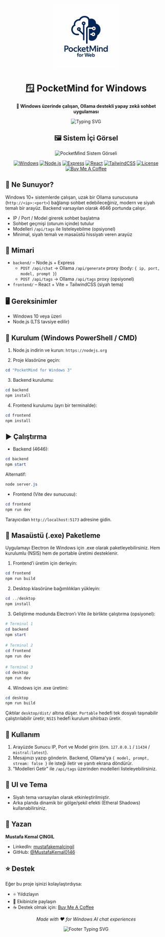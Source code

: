 <div align="center">

<img src="PocketMindForWeb.png" alt="PocketMind Logo" width="200" />

<h1>🪟 PocketMind for Windows</h1>

<strong>🚀 Windows üzerinde çalışan, Ollama destekli yapay zekâ sohbet uygulaması</strong>

<img src="https://readme-typing-svg.herokuapp.com?font=Fira+Code&size=24&duration=3000&pause=1000&color=FFFFFF&center=true&vCenter=true&width=900&lines=Windows+i%C3%A7in+AI+Sohbet+Uygulamas%C4%B1;Ollama+%C3%BCzerinden+uzak+ba%C4%9Flant%C4%B1;IP+%2F+Port+%2F+Model+se%C3%A7imi;Modern+%26+Siyah+Tema+Aray%C3%BCz" alt="Typing SVG" />

## 🖼️ Sistem İçi Görsel

<img src="images/system.gif" alt="PocketMind Sistem Görseli" width="800" />

</div>

<div align="center">

[![Windows](https://img.shields.io/badge/Windows-10%2B-0078D6?style=for-the-badge&logo=windows&logoColor=white)](#)
[![Node.js](https://img.shields.io/badge/Node.js-LTS-339933?style=for-the-badge&logo=nodedotjs&logoColor=white)](#)
[![Express](https://img.shields.io/badge/Express-Backend-000000?style=for-the-badge&logo=express&logoColor=white)](#)
[![React](https://img.shields.io/badge/React-Frontend-61DAFB?style=for-the-badge&logo=react&logoColor=black)](#)
[![TailwindCSS](https://img.shields.io/badge/TailwindCSS-UI-38B2AC?style=for-the-badge&logo=tailwindcss&logoColor=white)](#)
[![License](https://img.shields.io/badge/License-MIT-green.svg?style=for-the-badge)](https://opensource.org/licenses/MIT)
[![Buy Me A Coffee](https://img.shields.io/badge/%E2%98%95_Buy_me_a_coffee-FFDD00?style=for-the-badge&logo=buy-me-a-coffee&logoColor=black)](https://buymeacoffee.com/ismustafakt)

</div>

## 🎯 Ne Sunuyor?

Windows 10+ sistemlerde çalışan, uzak bir Ollama sunucusuna (`http://<ip>:<port>`) bağlanıp sohbet edebileceğiniz, modern ve siyah temalı bir arayüz. Backend varsayılan olarak 4646 portunda çalışır.

- IP / Port / Model girerek sohbet başlatma
- Sohbet geçmişi (oturum içinde) tutulur
- Modelleri `/api/tags` ile listeleyebilme (opsiyonel)
- Minimal, siyah temalı ve masaüstü hissiyatı veren arayüz

## 🧩 Mimari

- `backend/` – Node.js + Express
  - `POST /api/chat` → Ollama `/api/generate` proxy (body: `{ ip, port, model, prompt }`)
  - `POST /api/tags` → Ollama `/api/tags` proxy (opsiyonel)
- `frontend/` – React + Vite + TailwindCSS (siyah tema)

## 🖥️ Gereksinimler

- Windows 10 veya üzeri
- Node.js (LTS tavsiye edilir)

## 🔧 Kurulum (Windows PowerShell / CMD)

1) Node.js indirin ve kurun: `https://nodejs.org`

2) Proje klasörüne geçin:
```powershell
cd "PocketMind for Windows 3"
```

3) Backend kurulumu:
```powershell
cd backend
npm install
```

4) Frontend kurulumu (ayrı bir terminalde):
```powershell
cd frontend
npm install
```

## ▶️ Çalıştırma

- Backend (4646):
```powershell
cd backend
npm start
```
Alternatif:
```powershell
node server.js
```

- Frontend (Vite dev sunucusu):
```powershell
cd frontend
npm run dev
```

Tarayıcıdan `http://localhost:5173` adresine gidin.

## 🧱 Masaüstü (.exe) Paketleme

Uygulamayı Electron ile Windows için .exe olarak paketleyebilirsiniz. Hem kurulumlu (NSIS) hem de portable üretimi desteklenir.

1) Frontend’i üretim için derleyin:
```powershell
cd frontend
npm run build
```

2) Desktop klasörüne bağımlılıkları yükleyin:
```powershell
cd ../desktop
npm install
```

3) Geliştirme modunda Electron’ı Vite ile birlikte çalıştırma (opsiyonel):
```powershell
# Terminal 1
cd backend
npm start

# Terminal 2
cd frontend
npm run dev

# Terminal 3
cd desktop
npm run dev
```

4) Windows için .exe üretimi:
```powershell
cd desktop
npm run build
```

Çıktılar `desktop/dist/` altına düşer. `Portable` hedefi tek dosyalı taşınabilir çalıştırılabilir üretir; `NSIS` hedefi kurulum sihirbazı üretir.

## 🧪 Kullanım

1) Arayüzde Sunucu IP, Port ve Model girin (örn. `127.0.0.1` / `11434` / `mistral:latest`).
2) Mesajınızı yazıp gönderin. Backend, Ollama'ya `{ model, prompt, stream: false }` ile isteği iletir ve yanıtı ekrana döndürür.
3) "Modelleri Getir" ile `/api/tags` üzerinden modelleri listeleyebilirsiniz.

## 🎨 UI ve Tema

- Siyah tema varsayılan olarak etkinleştirilmiştir.
- Arka planda dinamik bir gölge/şekil efekti (Etheral Shadows) kullanabilirsiniz.

## 👤 Yazan

**Mustafa Kemal ÇINGIL**
- LinkedIn: [mustafakemalcingil](https://www.linkedin.com/in/mustafakemalcingil/)
- GitHub: [@MustafaKemal0146](https://github.com/MustafaKemal0146)

## ⭐ Destek

Eğer bu proje işinizi kolaylaştırdıysa:
- ⭐ Yıldızlayın
- 🔄 Ekibinizle paylaşın
- ☕ Destek olmak için: [Buy Me A Coffee](https://buymeacoffee.com/ismustafakt)

<div align="center">

<em>Made with ❤️ for Windows AI chat experiences</em>

<img src="https://readme-typing-svg.herokuapp.com?font=Fira+Code&size=16&duration=4000&pause=1000&color=FFFFFF&center=true&vCenter=true&width=600&lines=Ollama+%7C+Windows+%7C+React;Siyah+Tema+%26+Modern+UI;Te%C5%9Fekk%C3%BCrler!" alt="Footer Typing SVG" />

</div>



